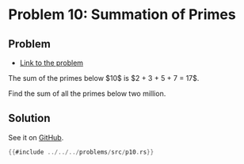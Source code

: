 # Problem 10: Summation of Primes

## Problem

- [Link to the problem](https://projecteuler.net/problem=10)

<div class="problem_content" role="problem">
<p>The sum of the primes below $10$ is $2 + 3 + 5 + 7 = 17$.</p>
<p>Find the sum of all the primes below two million.</p>



</div>

## Solution

See it on [GitHub](https://github.com/isitreallyalive/euler/blob/main/problems/src/p10.rs).

```rs
{{#include ../../../problems/src/p10.rs}}
```